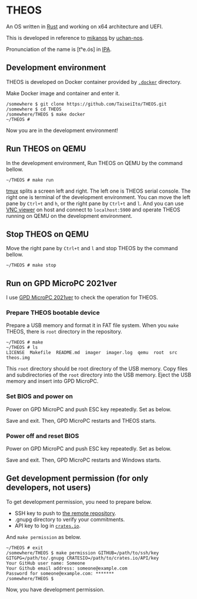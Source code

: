# THEOS

An OS written in [Rust](https://www.rust-lang.org/) and working on x64 architecture and UEFI.

This is developed in reference to [mikanos](https://github.com/uchan-nos/mikanos) by [uchan-nos](https://github.com/uchan-nos).

Pronunciation of the name is \[t&#x2B0;e.&#xF3;s\] in [IPA](https://en.wikipedia.org/wiki/International_Phonetic_Alphabet).

## Development environment

THEOS is developed on Docker container provided by [`.docker`](.docker) directory.

Make Docker image and container and enter it.

```
/somewhere $ git clone https://github.com/TaiseiIto/THEOS.git
/somewhere $ cd THEOS
/somewhere/THEOS $ make docker
~/THEOS #
```

Now you are in the development environment!

## Run THEOS on QEMU

In the development environment, Run THEOS on QEMU by the command bellow.

```
~/THEOS # make run
```

[tmux](https://github.com/tmux/tmux) splits a screen left and right.
The left one is THEOS serial console.
The right one is terminal of the development environment.
You can move the left pane by `Ctrl+t` and `h`, or the right pane by `Ctrl+t` and `l`.
And you can use [VNC viewer](https://www.realvnc.com/en/connect/download/viewer/) on host and connect to `localhost:5900` and operate THEOS running on QEMU on the development environment.

## Stop THEOS on QEMU

Move the right pane by `Ctrl+t` and `l` and stop THEOS by the command bellow.

```
~/THEOS # make stop
```

## Run on GPD MicroPC 2021ver

I use [GPD MicroPC 2021ver](https://gpd-direct.jp/pages/gpd-micropc) to check the operation for THEOS.

### Prepare THEOS bootable device

Prepare a USB memory and format it in FAT file system.
When you `make` THEOS, there is `root` directory in the repository.

```
~/THEOS # make
~/THEOS # ls
LICENSE  Makefile  README.md  imager  imager.log  qemu  root  src  theos.img
```

This `root` directory should be root directory of the USB memory.
Copy files and subdirectories of the `root` directory into the USB memory.
Eject the USB memory and insert into GPD MicroPC.

### Set BIOS and power on

Power on GPD MicroPC and push ESC key repeatedly.
Set as below.

Save and exit.
Then, GPD MicroPC restarts and THEOS starts.

### Power off and reset BIOS

Power on GPD MicroPC and push ESC key repeatedly.
Set as below.

Save and exit.
Then, GPD MicroPC restarts and Windows starts.

## Get development permission (for only developers, not users)

To get development permission, you need to prepare below.

* SSH key to push to [the remote repository](https://github.com/TaiseiIto/THEOS).
* .gnupg directory to verify your commitments.
* API key to log in [`crates.io`](https://crates.io/).

And `make permission` as below.

```
~/THEOS # exit
/somewhere/THEOS $ make permission GITHUB=/path/to/ssh/key GITGPG=/path/to/.gnupg CRATESIO=/path/to/crates.io/API/key
Your GitHub user name: Someone
Your Github email address: someone@example.com
Password for someone@example.com: *******
/somewhere/THEOS $
```

Now, you have development permission.


